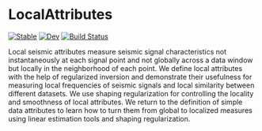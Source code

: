 # LocalAttributes

[![Stable](https://img.shields.io/badge/docs-stable-blue.svg)](https://arohatgi29.github.io/LocalAttributes.jl/stable/)
[![Dev](https://img.shields.io/badge/docs-dev-blue.svg)](https://arohatgi29.github.io/LocalAttributes.jl/dev/)
[![Build Status](https://github.com/arohatgi29/LocalAttributes.jl/actions/workflows/CI.yml/badge.svg?branch=main)](https://github.com/arohatgi29/LocalAttributes.jl/actions/workflows/CI.yml?query=branch%3Amain)

Local seismic attributes measure seismic signal characteristics not instantaneously at each signal point and not globally across a data window but locally in the neighborhood of each point. We define local attributes with the help of regularized inversion and demonstrate their usefulness for measuring local frequencies of seismic signals and local similarity between different datasets. We use shaping regularization for controlling the locality and smoothness of local attributes. We return to the definition of simple data attributes to learn how to turn them from global to localized measures using linear estimation tools and shaping regularization.
